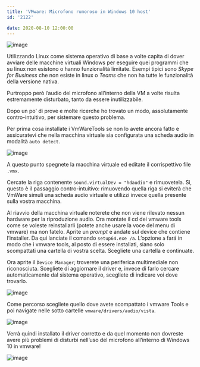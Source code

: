 ```yaml
---
title: 'VMware: Microfono rumoroso in Windows 10 host'
id: '2122'

date: 2020-08-10 12:00:00
---
```


![image](/images/2021/08/mic_hubbddcd721c387dc24ac2b34bd10320d4_50448_700x0_resize_q75_box.jpg)

Utilizzando Linux come sistema operativo di base a volte capita di dover avviare delle macchine virtuali Windows per eseguire quei programmi che su linux non esistono o hanno funzionalità limitate. Esempi tipici sono _Skype for Business_ che non esiste in linux o _Teams_ che non ha tutte le funzionalità della versione nativa.

Purtroppo però l’audio del microfono all’interno della VM a volte risulta estremamente disturbato, tanto da essere inutilizzabile.

Dopo un po' di prove e molte ricerche ho trovato un modo, assolutamente contro-intuitivo, per sistemare questo problema.

Per prima cosa installate i VmWareTools se non lo avete ancora fatto e assicuratevi che nella macchina virtuale sia configurata una scheda audio in modalità `auto detect`.

![image](/images/2021/08/setup_huc6c43e475ac7664216668e100a79a9fe_14147_700x0_resize_q75_box.jpg)

A questo punto spegnete la macchina virtuale ed editate il corrispettivo file `.vmx`.

Cercate la riga contenente `sound.virtualDev = "hdaudio"` e rimuovetela. Sì, questo è il passaggio contro-intuitivo: rimuovendo quella riga si eviterà che VmWare simuli una scheda audio virtuale e utilizzi invece quella presente sulla vostra macchina.

Al riavvio della macchina virtuale noterete che non viene rilevato nessun hardware per la riproduzione audio. Ora montate il cd dei vmware tools come se voleste reinstallarli (potete anche usare la voce del menu di vmware) ma non fatelo. Aprite un _prompt_ e andate sul device che contiene l’installer. Da qui lanciate il comando `setup64.exe /a`. L’opzione `a` fará in modo che i vmware tools, al posto di essere installati, siano solo scompattati una cartella di vostra scelta. Scegliete una cartella e continuate.

Ora aprite il `Device Manager`; troverete una periferica multimediale non riconosciuta. Scegliete di aggiornare il driver e, invece di farlo cercare automaticamente dal sistema operativo, scegliete di indicare voi dove trovarlo.

![image](/images/2021/08/browse_huafe1f78090b7e6a550eb516993d38114_41283_700x0_resize_q75_box.jpg)

Come percorso scegliete quello dove avete scompattato i vmware Tools e poi navigate nelle sotto cartelle `vmware/drivers/audio/vista`.

![image](/images/2021/08/folders_hu09fb0d367359419a9f0e548146f603d2_19797_700x0_resize_q75_box.jpg)

Verrà quindi installato il driver corretto e da quel momento non dovreste avere più problemi di disturbi nell’uso del microfono all’interno di Windows 10 in vmware!

![image](/images/2021/08/done_hufefc188c5d244b13f147ccfa35a60a15_22581_700x0_resize_q75_box.jpg)
